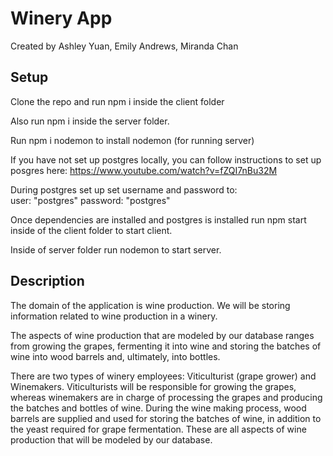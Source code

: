 # Winery App
Created by Ashley Yuan, Emily Andrews, Miranda Chan

## Setup

Clone the repo and run npm i inside the client folder 

Also run npm i inside the server folder. 

Run npm i nodemon to install nodemon (for running server) 

If you have not set up postgres locally, you can follow instructions to set up posgres here:  https://www.youtube.com/watch?v=fZQI7nBu32M

During postgres set up set username and password to:   
user: "postgres"
password: "postgres"

Once dependencies are installed and postgres is installed run npm start inside of the client folder to start client. 

Inside of server folder run nodemon to start server.

## Description

The domain of the application is wine production. We will be storing information related to wine production in a winery.

The aspects of wine production that are modeled by our database ranges from growing the grapes, fermenting it into wine and storing the batches of wine into wood barrels and, ultimately, into bottles.

There are two types of winery employees: Viticulturist (grape grower) and Winemakers. Viticulturists will be responsible for growing the grapes, whereas winemakers are in charge of processing the grapes and producing the batches and bottles of wine. During the wine making process, wood barrels are supplied and used for storing the batches of wine, in addition to the yeast required for grape fermentation. These are all aspects of wine production that will be modeled by our database.

